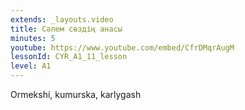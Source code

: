 ```yaml
---
extends: _layouts.video
title: Сәлем сөздің анасы
minutes: 5
youtube: https://www.youtube.com/embed/CfrDMqrAugM
lessonId: CYR_A1_11_lesson
level: A1
---
```

Ormekshi, kumurska, karlygash